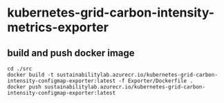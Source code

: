 # kubernetes-grid-carbon-intensity-metrics-exporter

## build and push docker image

```pwsh
cd ./src
docker build -t sustainabilitylab.azurecr.io/kubernetes-grid-carbon-intensity-configmap-exporter:latest -f Exporter/Dockerfile .
docker push sustainabilitylab.azurecr.io/kubernetes-grid-carbon-intensity-configmap-exporter:latest
```
